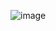 ![image](https://github.com/KarolinaSosinska/Flask_CI-CD/assets/128319284/a3e0b166-1f9d-4812-bc96-bc8363973e6d)
